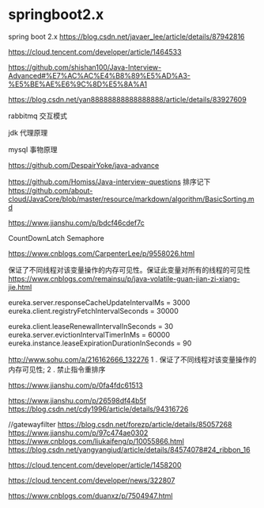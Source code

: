 # springboot2.x
spring boot 2.x
https://blog.csdn.net/javaer_lee/article/details/87942816

https://cloud.tencent.com/developer/article/1464533

https://github.com/shishan100/Java-Interview-Advanced#%E7%AC%AC%E4%B8%89%E5%AD%A3-%E5%BE%AE%E6%9C%8D%E5%8A%A1

https://blog.csdn.net/yan88888888888888888/article/details/83927609



rabbitmq 交互模式

jdk 代理原理

mysql 事物原理

https://github.com/DespairYoke/java-advance

https://github.com/Homiss/Java-interview-questions
排序记下
https://github.com/about-cloud/JavaCore/blob/master/resource/markdown/algorithm/BasicSorting.md


https://www.jianshu.com/p/bdcf46cdef7c

CountDownLatch  Semaphore

https://www.cnblogs.com/CarpenterLee/p/9558026.html

保证了不同线程对该变量操作的内存可见性。保证此变量对所有的线程的可见性
https://www.cnblogs.com/remainsu/p/java-volatile-guan-jian-zi-xiang-jie.html

eureka.server.responseCacheUpdateIntervalMs = 3000 eureka.client.registryFetchIntervalSeconds = 30000

eureka.client.leaseRenewalIntervalInSeconds = 30 eureka.server.evictionIntervalTimerInMs = 60000 eureka.instance.leaseExpirationDurationInSeconds = 90


http://www.sohu.com/a/216162666_132276
1 . 保证了不同线程对该变量操作的内存可见性;
2 . 禁止指令重排序



https://www.jianshu.com/p/0fa4fdc61513

https://www.jianshu.com/p/26598df44b5f
https://blog.csdn.net/cdy1996/article/details/94316726

//gatewayfilter
https://blog.csdn.net/forezp/article/details/85057268
https://www.jianshu.com/p/97c474ae0302
https://www.cnblogs.com/liukaifeng/p/10055866.html
https://blog.csdn.net/yangyangiud/article/details/84574078#24_ribbon_16

https://cloud.tencent.com/developer/article/1458200

https://cloud.tencent.com/developer/news/322807

https://www.cnblogs.com/duanxz/p/7504947.html